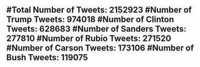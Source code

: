 #Total Number of Tweets: 2152923 
#Number of Trump Tweets: 974018
#Number of Clinton Tweets: 628683
#Number of Sanders Tweets: 277810
#Number of Rubio Tweets: 271520
#Number of Carson Tweets: 173106
#Number of Bush Tweets: 119075
---
